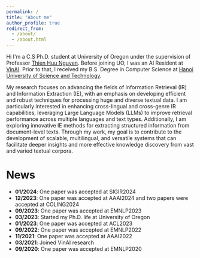 ```yaml
---
permalink: /
title: "About me"
author_profile: true
redirect_from: 
  - /about/
  - /about.html
---
```


Hi I'm a C.S Ph.D. student at University of Oregon under the supervision of Professor [Thien Huu Nguyen](https://ix.cs.uoregon.edu/~thien/). Before joining UO, I was an AI Resident at [VinAI](https://www.vinai.io/). Prior to that, I received my B.S. Degree in Computer Science at [Hanoi University of Science and Technology](https://hust.edu.vn/).

My research focuses on advancing the fields of Information Retrieval (IR) and Information Extraction (IE), with an emphasis on developing efficient and robust techniques for processing huge and diverse textual data. I am particularly interested in enhancing cross-lingual and cross-genre IR capabilities, leveraging Large Language Models (LLMs) to improve retrieval performance across multiple languages and text types. Additionally, I am exploring innovative IE methods for extracting structured information from document-level texts. Through my work, my goal is to contribute to the development of scalable, multilingual, and versatile systems that can facilitate deeper insights and more effective knowledge discovery from vast and varied textual corpora.

News
======
* **01/2024**: One paper was accepted at SIGIR2024
* **12/2023**: One paper was accepted at AAAI2024 and two papers were accepted at COLING2024
* **09/2023**: One paper was accepted at EMNLP2023
* **03/2023**: Started my Ph.D. life at University of Oregon
* **01/2023**: One paper was accepted at ACL2023
* **09/2022**: One paper was accepted at EMNLP2022
* **11/2021**: One paper was accepted at AAAI2022
* **03/2021**: Joined VinAI research
* **09/2020**: One paper was accepted at EMNLP2020

